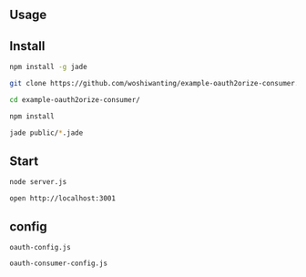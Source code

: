 ## Usage

## Install

```bash
npm install -g jade

git clone https://github.com/woshiwanting/example-oauth2orize-consumer.git

cd example-oauth2orize-consumer/

npm install

jade public/*.jade

```

## Start

```bash
node server.js
```

```
open http://localhost:3001
```

## config

```
oauth-config.js

oauth-consumer-config.js
```
